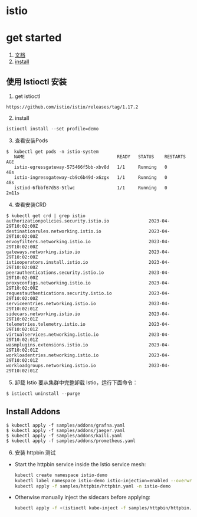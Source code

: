 # istio

# get started
1. [文档](https://istio.io/latest/zh/docs/)
2. [install](https://istio.io/latest/zh/docs/setup/install/)

## 使用 Istioctl 安装
1. get istioctl

```shell
https://github.com/istio/istio/releases/tag/1.17.2
```

2. install

```shell
istioctl install --set profile=demo
```

3. 查看安装Pods

```shell
$  kubectl get pods -n istio-system
   NAME                                   READY   STATUS    RESTARTS   AGE
   istio-egressgateway-575466f5bb-xbv8d   1/1     Running   0          48s
   istio-ingressgateway-cb9c6b49d-x6zgx   1/1     Running   0          48s
   istiod-6fbbf67d58-5tlwc                1/1     Running   0          2m11s
```
4. 查看安装CRD

```shell
$ kubectl get crd | grep istio
authorizationpolicies.security.istio.io               2023-04-29T10:02:00Z
destinationrules.networking.istio.io                  2023-04-29T10:02:00Z
envoyfilters.networking.istio.io                      2023-04-29T10:02:00Z
gateways.networking.istio.io                          2023-04-29T10:02:00Z
istiooperators.install.istio.io                       2023-04-29T10:02:00Z
peerauthentications.security.istio.io                 2023-04-29T10:02:00Z
proxyconfigs.networking.istio.io                      2023-04-29T10:02:00Z
requestauthentications.security.istio.io              2023-04-29T10:02:00Z
serviceentries.networking.istio.io                    2023-04-29T10:02:01Z
sidecars.networking.istio.io                          2023-04-29T10:02:01Z
telemetries.telemetry.istio.io                        2023-04-29T10:02:01Z
virtualservices.networking.istio.io                   2023-04-29T10:02:01Z
wasmplugins.extensions.istio.io                       2023-04-29T10:02:01Z
workloadentries.networking.istio.io                   2023-04-29T10:02:01Z
workloadgroups.networking.istio.io                    2023-04-29T10:02:01Z
```

5. 卸载 Istio
要从集群中完整卸载 Istio，运行下面命令：

```shell
$ istioctl uninstall --purge
```

## Install Addons

```shell
$ kubectl apply -f samples/addons/grafna.yaml
$ kubectl apply -f samples/addons/jaeger.yaml
$ kubectl apply -f samples/addons/kaili.yaml
$ kubectl apply -f samples/addons/prometheus.yaml
```

6. 安装 httpbin 测试

- Start the httpbin service inside the Istio service mesh:
    ```bash
    kubectl create namespace istio-demo
    kubectl label namespace istio-demo istio-injection=enabled --overwrite
    kubectl apply -f samples/httpbin/httpbin.yaml -n istio-demo
    ```

- Otherwise manually inject the sidecars before applying:

    ```bash
    kubectl apply -f <(istioctl kube-inject -f samples/httpbin/httpbin.yaml) -n istio-demo
    ```

